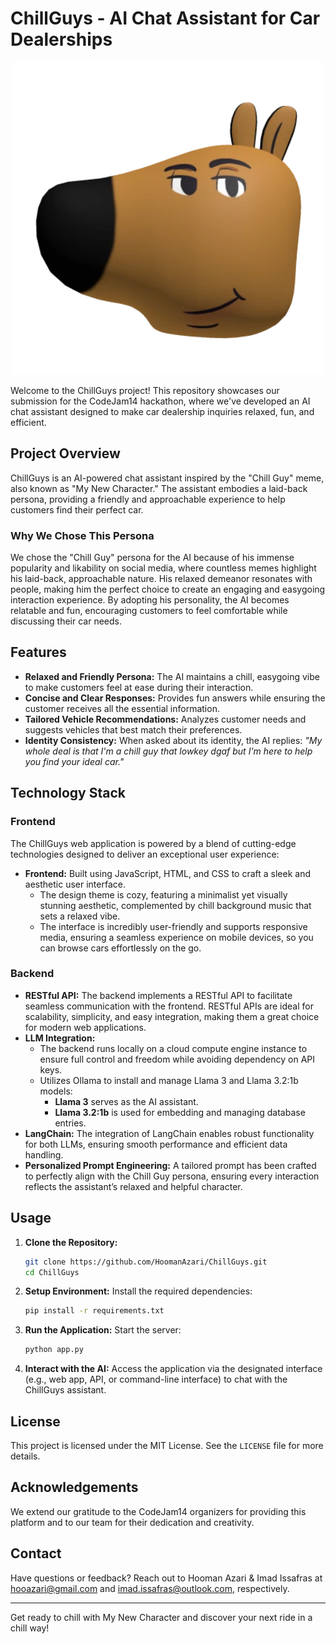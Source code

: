 # ChillGuys - AI Chat Assistant for Car Dealerships
<p align="center">
  <img src="frontend/face-close.webp" alt="ChillGuys Screenshot" width="500">
</p>

Welcome to the ChillGuys project! This repository showcases our submission for the CodeJam14 hackathon, where we've developed an AI chat assistant designed to make car dealership inquiries relaxed, fun, and efficient.

## Project Overview

ChillGuys is an AI-powered chat assistant inspired by the "Chill Guy" meme, also known as "My New Character." The assistant embodies a laid-back persona, providing a friendly and approachable experience to help customers find their perfect car.

### Why We Chose This Persona

We chose the "Chill Guy" persona for the AI because of his immense popularity and likability on social media, where countless memes highlight his laid-back, approachable nature. His relaxed demeanor resonates with people, making him the perfect choice to create an engaging and easygoing interaction experience. By adopting his personality, the AI becomes relatable and fun, encouraging customers to feel comfortable while discussing their car needs.

## Features

- **Relaxed and Friendly Persona:** The AI maintains a chill, easygoing vibe to make customers feel at ease during their interaction.
- **Concise and Clear Responses:** Provides fun answers while ensuring the customer receives all the essential information.
- **Tailored Vehicle Recommendations:** Analyzes customer needs and suggests vehicles that best match their preferences.
- **Identity Consistency:** When asked about its identity, the AI replies: *"My whole deal is that I'm a chill guy that lowkey dgaf but I'm here to help you find your ideal car."*

## Technology Stack

### Frontend

The ChillGuys web application is powered by a blend of cutting-edge technologies designed to deliver an exceptional user experience:

- **Frontend:** Built using JavaScript, HTML, and CSS to craft a sleek and aesthetic user interface. 
  - The design theme is cozy, featuring a minimalist yet visually stunning aesthetic, complemented by chill background music that sets a relaxed vibe.
  - The interface is incredibly user-friendly and supports responsive media, ensuring a seamless experience on mobile devices, so you can browse cars effortlessly on the go.

### Backend

- **RESTful API:** The backend implements a RESTful API to facilitate seamless communication with the frontend. RESTful APIs are ideal for scalability, simplicity, and easy integration, making them a great choice for modern web applications.
- **LLM Integration:** 
  - The backend runs locally on a cloud compute engine instance to ensure full control and freedom while avoiding dependency on API keys.
  - Utilizes Ollama to install and manage Llama 3 and Llama 3.2:1b models:
    - **Llama 3** serves as the AI assistant.
    - **Llama 3.2:1b** is used for embedding and managing database entries.
- **LangChain:** The integration of LangChain enables robust functionality for both LLMs, ensuring smooth performance and efficient data handling.
- **Personalized Prompt Engineering:** A tailored prompt has been crafted to perfectly align with the Chill Guy persona, ensuring every interaction reflects the assistant’s relaxed and helpful character.

## Usage

1. **Clone the Repository:**
   ```bash
   git clone https://github.com/HoomanAzari/ChillGuys.git
   cd ChillGuys
   ```

2. **Setup Environment:**
   Install the required dependencies:
   ```bash
   pip install -r requirements.txt
   ```

3. **Run the Application:**
   Start the server:
   ```bash
   python app.py
   ```

4. **Interact with the AI:**
   Access the application via the designated interface (e.g., web app, API, or command-line interface) to chat with the ChillGuys assistant.

## License

This project is licensed under the MIT License. See the `LICENSE` file for more details.

## Acknowledgements

We extend our gratitude to the CodeJam14 organizers for providing this platform and to our team for their dedication and creativity.

## Contact

Have questions or feedback? Reach out to Hooman Azari & Imad Issafras at hooazari@gmail.com and imad.issafras@outlook.com, respectively.

---

Get ready to chill with My New Character and discover your next ride in a chill way!
